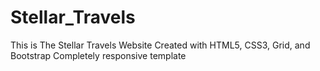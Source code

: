 # Stellar_Travels
This is The Stellar Travels Website
Created with HTML5, CSS3, Grid, and Bootstrap
Completely responsive template
